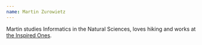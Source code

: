 ```yaml
---
name: Martin Zurowietz
---
```

Martin studies Informatics in the Natural Sciences, loves hiking and works at [the Inspired Ones](https://the-inspired-ones.de).
